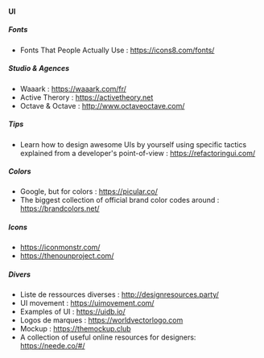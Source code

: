 #### UI

##### Fonts
- Fonts That People Actually Use : https://icons8.com/fonts/

##### Studio & Agences
- Waaark : https://waaark.com/fr/
- Active Therory : https://activetheory.net
- Octave & Octave : http://www.octaveoctave.com/

##### Tips
- Learn how to design awesome UIs by yourself using specific tactics explained from a developer's point-of-view : https://refactoringui.com/

##### Colors
- Google, but for colors : https://picular.co/
- The biggest collection of official brand color codes around : https://brandcolors.net/

##### Icons
- https://iconmonstr.com/
- https://thenounproject.com/

##### Divers
- Liste de ressources diverses : http://designresources.party/
- UI movement : https://uimovement.com/
- Examples of UI : https://uidb.io/
- Logos de marques : https://worldvectorlogo.com
- Mockup : https://themockup.club
- A collection of useful online resources for designers: https://neede.co/#/

